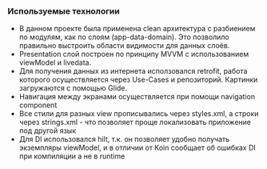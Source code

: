 ### Используемые технологии

- В данном проекте была применена clean архитектура с разбиением по модулям, как по слоям (app-data-domain). Это позволило правильно выстроить области видимости для данных слоёв.
- Presentation слой построен по принципу MVVM с использованием viewModel и livedata. 
- Для получения данных из интернета исползовался retrofit, работа которого осуществляется через Use-Cases и репозиторий. Картинки загружаются с помощью Glide.
- Навигация между экранами осуществляется при помощи navigation component 
- Все стили для разных view прописывались через styles.xml, а строки через strings.xml - что позволяет проще локализовать приложение под другой язык
- Для DI использовался hilt, т.к. он позволяет удобно получать экземпляры viewModel, и в отличии от Koin сообщает об ошибках DI при компиляции а не в runtime
